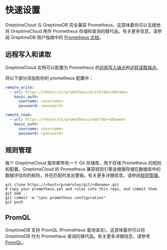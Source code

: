 # 快速设置

GreptimeCloud 与 GreptimeDB 完全兼容 Prometheus。这意味着你可以无缝地将 GreptimeCloud 用作 Prometheus 存储和查询的替代品。有关更多信息，请参阅 GreptimeDB 用户指南中的 [Prometheus 文档](https://docs.greptime.cn/user-guide/clients/prometheus)。

## 远程写入和读取

GreptimeCloud 实例可以配置为 Prometheus 的[远程写入端点](https://prometheus.io/docs/prometheus/latest/configuration/configuration/#remote_write)和[远程读取端点](https://prometheus.io/docs/prometheus/latest/configuration/configuration/#remote_read)。

将以下部分添加到你的 prometheus 配置中：

```yaml
remote_write:
  - url: https://<host>/v1/prometheus/write?db=<dbname>
    basic_auth:
      username: <username>
      password: <password>

remote_read:
  - url: https://<host>/v1/prometheus/read?db=<dbname>
    basic_auth:
      username: <username>
      password: <password>
```

## 规则管理

每个 GreptimeCloud 服务都带有一个 Git 存储库，用于存储 Prometheus 的规则和配置。GreptimeCloud 的 Prometheus 兼容规则引擎会根据存储在数据库中的数据评估你的规则，并在匹配时发出警报。有关更多详细信息，请参阅[规则管理](https://docs.greptime.cn/greptimecloud/integrations/prometheus/rule-management)。

```shell
git clone https://<host>/promrules/git/<dbname>.git
# Copy your prometheus.yml and rules into this repo, and commit them
git add .
git commit -m "sync prometheus configuration"
git push
```

## PromQL

GreptimeDB 支持 PromQL (Prometheus 查询语言)，这意味着你可以将 GreptimeDB 作为 Prometheus 查询的替代品。有关更多详细信息，请参考 [PromQL](https://docs.greptime.cn/user-guide/clients/prometheus#prometheus-query-language)。
